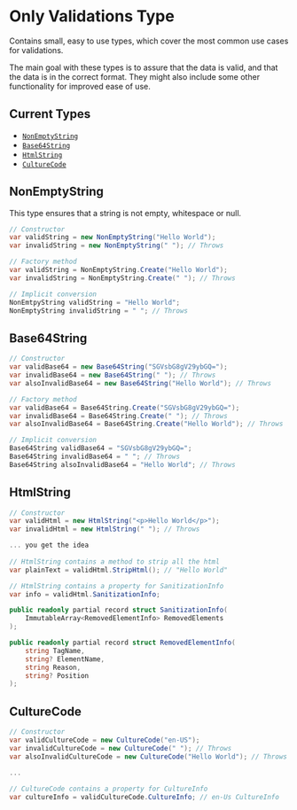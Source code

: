# Only Validations Type

Contains small, easy to use types, which cover the most common use cases for validations.

The main goal with these types is to assure that the data is valid, 
and that the data is in the correct format.
They might also include some other functionality for improved ease of use.

## Current Types

- [`NonEmptyString`](#nonemptystring)
- [`Base64String`](#base64string)
- [`HtmlString`](#htmlstring)
- [`CultureCode`](#culturecode)


## NonEmptyString

This type ensures that a string is not empty, whitespace or null.

```csharp
// Constructor
var validString = new NonEmptyString("Hello World");
var invalidString = new NonEmptyString(" "); // Throws

// Factory method
var validString = NonEmptyString.Create("Hello World");
var invalidString = NonEmptyString.Create(" "); // Throws

// Implicit conversion
NonEmtpyString validString = "Hello World";
NonEmptyString invalidString = " "; // Throws
```

## Base64String

```csharp
// Constructor
var validBase64 = new Base64String("SGVsbG8gV29ybGQ=");
var invalidBase64 = new Base64String(" "); // Throws
var alsoInvalidBase64 = new Base64String("Hello World"); // Throws

// Factory method
var validBase64 = Base64String.Create("SGVsbG8gV29ybGQ=");
var invalidBase64 = Base64String.Create(" "); // Throws
var alsoInvalidBase64 = Base64String.Create("Hello World"); // Throws

// Implicit conversion
Base64String validBase64 = "SGVsbG8gV29ybGQ=";
Base64String invalidBase64 = " "; // Throws
Base64String alsoInvalidBase64 = "Hello World"; // Throws
```

## HtmlString

```csharp
// Constructor
var validHtml = new HtmlString("<p>Hello World</p>");
var invalidHtml = new HtmlString(" "); // Throws

... you get the idea
    
// HtmlString contains a method to strip all the html
var plainText = validHtml.StripHtml(); // "Hello World"

// HtmlString contains a property for SanitizationInfo
var info = validHtml.SanitizationInfo;
```

```csharp
public readonly partial record struct SanitizationInfo(
    ImmutableArray<RemovedElementInfo> RemovedElements
);

public readonly partial record struct RemovedElementInfo(
    string TagName,
    string? ElementName,
    string Reason,
    string? Position
);
```

## CultureCode

```csharp
// Constructor
var validCultureCode = new CultureCode("en-US");
var invalidCultureCode = new CultureCode(" "); // Throws
var alsoInvalidCultureCode = new CultureCode("Hello World"); // Throws

...
    
// CultureCode contains a property for CultureInfo
var cultureInfo = validCultureCode.CultureInfo; // en-Us CultureInfo
```